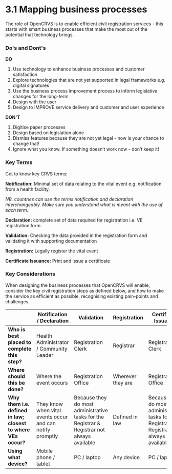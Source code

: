# 3.1 Mapping business processes

The role of OpenCRVS is to enable efficient civil registration services - this starts with smart business processes that make the most out of the potential that technology brings.&#x20;

### Do's and Dont's

**DO**

1. Use technology to enhance business processes and customer satisfaction
2. Explore technologies that are not yet supported in legal frameworks e.g. digital signatures
3. Use the business process improvement process to inform legislative changes for the long-term
4. Design with the user
5. Design to IMPROVE service delivery and customer and user experience

**DON'T**

1. Digitise paper processes
2. Design based on legislation alone
3. Dismiss features because they are not yet legal - now is your chance to change that!
4.  Ignore what you know. If something doesn’t work now - don’t keep it!



### Key Terms

Get to know key CRVS terms:

**Notification:** Minimal set of data relating to the vital event e.g. notification from a health facility.&#x20;

_NB. countries can use the terms notification and declaration interchangeably. Make sure you understand what is meant with the use of each term._&#x20;

**Declaration:** complete set of data required for registration i.e. VE registration form

**Validation:** Checking the data provided in the registration form and validating it with supporting documentation

**Registration:** Legally register the vital event

**Certificate Issuance:** Print and issue a certificate



### Key Considerations

When designing the business processes that OpenCRVS will enable, consider the key civil registration steps as defined below, and how to make the service as efficient as possible, recognising existing pain-points and challenges.&#x20;

<table><thead><tr><th></th><th width="229">Notification / Declaration</th><th>Validation</th><th>Registration</th><th>Certificate Issuance</th></tr></thead><tbody><tr><td><strong>Who is best placed to complete this step?</strong></td><td>Health Administrator / Community Leader</td><td>Registration Clerk</td><td>Registrar</td><td>Registration Clerk</td></tr><tr><td><strong>Where should this be done?</strong></td><td>Where the event occurs</td><td>Registration Office</td><td>Wherever they are</td><td>Registration Office</td></tr><tr><td><strong>Why them i.e. defined in law; closest to where VEs occur?</strong></td><td>They know when vital events occur and can notify promptly</td><td>Because they do most administrative tasks for the Registrar &#x26; Registrar not always available</td><td>Defined in law</td><td>Because they do most administrative tasks for the Registrar &#x26; Registrar not always available</td></tr><tr><td><strong>Using what device?</strong></td><td>Mobile phone / tablet</td><td>PC / laptop</td><td>Any device</td><td>PC / laptop</td></tr></tbody></table>
